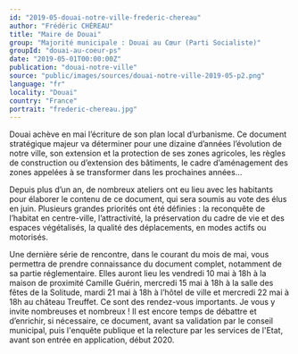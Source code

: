 ```yaml
---
id: "2019-05-douai-notre-ville-frederic-chereau"
author: "Frédéric CHÉREAU"
title: "Maire de Douai"
group: "Majorité municipale : Douai au Cœur (Parti Socialiste)"
groupId: "douai-au-coeur-ps"
date: "2019-05-01T00:00:00Z"
publication: "douai-notre-ville"
source: "public/images/sources/douai-notre-ville-2019-05-p2.png"
language: "fr"
locality: "Douai"
country: "France"
portrait: "frederic-chereau.jpg"
---
```


Douai achève en mai l’écriture de son plan local d’urbanisme. Ce document stratégique majeur va déterminer pour une dizaine d’années l’évolution de notre ville, son extension et la protection de ses zones agricoles, les règles de construction ou d’extension des bâtiments, le cadre d’aménagement des zones appelées à se transformer dans les prochaines années…

Depuis plus d’un an, de nombreux ateliers ont eu lieu avec les habitants pour élaborer le contenu de ce document, qui sera soumis au vote des élus en juin. Plusieurs grandes priorités ont été définies : la reconquête de l’habitat en centre-ville, l’attractivité, la préservation du cadre de vie et des espaces végétalisés, la qualité des déplacements, en modes actifs ou motorisés.

Une dernière série de rencontre, dans le courant du mois de mai, vous permettra de prendre connaissance du document complet, notamment de sa partie réglementaire. Elles auront lieu les vendredi 10 mai à 18h à la maison de proximité Camille Guérin, mercredi 15 mai à 18h à la salle des fêtes de la Solitude, mardi 21 mai à 18h à l’hôtel de ville et mercredi 22 mai à 18h au château Treuffet. Ce sont des rendez-vous importants. Je vous y invite nombreuses et nombreux ! Il est encore temps de débattre et d’enrichir, si nécessaire, ce document, avant sa validation par le conseil municipal, puis l'enquête publique et la relecture par les services de l'Etat, avant son entrée en application, début 2020.
